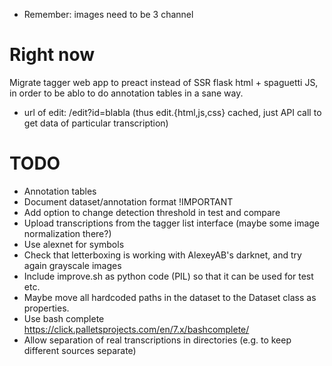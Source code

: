 - Remember: images need to be 3 channel

# Right now

Migrate tagger web app to preact instead of SSR flask html + spaguetti JS, in
order to be ablo to do annotation tables in a sane way.

- url of edit: /edit?id=blabla (thus edit.{html,js,css} cached, just API call to
    get data of particular transcription)

# TODO

- Annotation tables
- Document dataset/annotation format !IMPORTANT
- Add option to change detection threshold in test and compare
- Upload transcriptions from the tagger list interface (maybe some image
    normalization there?)
- Use alexnet for symbols
- Check that letterboxing is working with AlexeyAB's darknet, and try again
  grayscale images
- Include improve.sh as python code (PIL) so that it can be used for test etc.
- Maybe move all hardcoded paths in the dataset to the Dataset class as properties.
- Use bash complete https://click.palletsprojects.com/en/7.x/bashcomplete/
- Allow separation of real transcriptions in directories (e.g. to keep different
    sources separate)
